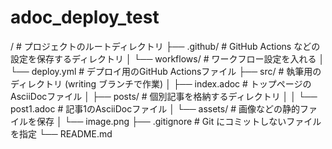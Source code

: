 # adoc_deploy_test


/                   # プロジェクトのルートディレクトリ
├── .github/        # GitHub Actions などの設定を保存するディレクトリ
│   └── workflows/  # ワークフロー設定を入れる
│       └── deploy.yml  # デプロイ用のGitHub Actionsファイル
├── src/            # 執筆用のディレクトリ (writing ブランチで作業)
│   ├── index.adoc  # トップページのAsciiDocファイル
│   ├── posts/      # 個別記事を格納するディレクトリ
│   │   └── post1.adoc  # 記事1のAsciiDocファイル
│   └── assets/     # 画像などの静的ファイルを保存
│       └── image.png
├── .gitignore      # Git にコミットしないファイルを指定
└── README.md   